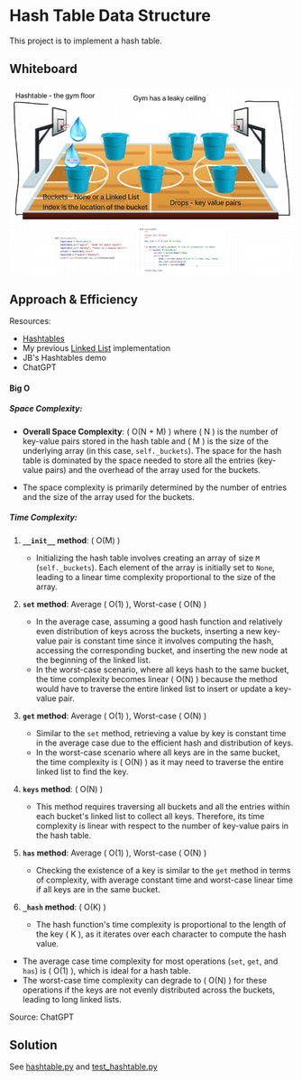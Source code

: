 # Hash Table Data Structure
This project is to implement a hash table.

## Whiteboard
![Whiteboard](/python/docs/hashtable/codechal-30.png)


## Approach & Efficiency

Resources:
- [Hashtables](https://codefellows.github.io/common_curriculum/data_structures_and_algorithms/Code_401/class-30/resources/Hashtables.html)
- My previous [Linked List](/python/data_structures/linked_list.py) implementation
- JB's Hashtables demo
- ChatGPT

#### Big O

##### Space Complexity:

- **Overall Space Complexity**: \( O(N + M) \) where \( N \) is the number of key-value pairs stored in the hash table and \( M \) is the size of the underlying array (in this case, `self._buckets`). The space for the hash table is dominated by the space needed to store all the entries (key-value pairs) and the overhead of the array used for the buckets.

- The space complexity is primarily determined by the number of entries and the size of the array used for the buckets.

##### Time Complexity:

1. **`__init__` method**: \( O(M) \)
   - Initializing the hash table involves creating an array of size `M` (`self._buckets`). Each element of the array is initially set to `None`, leading to a linear time complexity proportional to the size of the array.

2. **`set` method**: Average \( O(1) \), Worst-case \( O(N) \)
   - In the average case, assuming a good hash function and relatively even distribution of keys across the buckets, inserting a new key-value pair is constant time since it involves computing the hash, accessing the corresponding bucket, and inserting the new node at the beginning of the linked list.
   - In the worst-case scenario, where all keys hash to the same bucket, the time complexity becomes linear \( O(N) \) because the method would have to traverse the entire linked list to insert or update a key-value pair.

3. **`get` method**: Average \( O(1) \), Worst-case \( O(N) \)
   - Similar to the `set` method, retrieving a value by key is constant time in the average case due to the efficient hash and distribution of keys.
   - In the worst-case scenario where all keys are in the same bucket, the time complexity is \( O(N) \) as it may need to traverse the entire linked list to find the key.

4. **`keys` method**: \( O(N) \)
   - This method requires traversing all buckets and all the entries within each bucket's linked list to collect all keys. Therefore, its time complexity is linear with respect to the number of key-value pairs in the hash table.

5. **`has` method**: Average \( O(1) \), Worst-case \( O(N) \)
   - Checking the existence of a key is similar to the `get` method in terms of complexity, with average constant time and worst-case linear time if all keys are in the same bucket.

6. **`_hash` method**: \( O(K) \)
   - The hash function's time complexity is proportional to the length of the key \( K \), as it iterates over each character to compute the hash value.

- The average case time complexity for most operations (`set`, `get`, and `has`) is \( O(1) \), which is ideal for a hash table.
- The worst-case time complexity can degrade to \( O(N) \) for these operations if the keys are not evenly distributed across the buckets, leading to long linked lists.

Source: ChatGPT

## Solution

See [hashtable.py](/python/data_structures/hashtable.py)
and [test_hashtable.py](/python/tests/code_challenges/test_hashtable.py)
